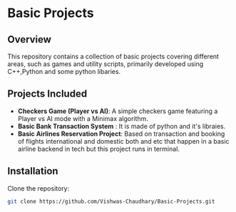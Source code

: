  # Basic Projects

## Overview
This repository contains a collection of basic projects covering different areas, such as games and utility scripts, primarily developed using C++,Python and some python libaries.

## Projects Included
- **Checkers Game (Player vs AI)**: A simple checkers game featuring a Player vs AI mode with a Minimax algorithm.
- **Basic Bank Transaction System** : It is made of python and it's libraies.
- **Basic Airlines Reservation Project**: Based on transaction and booking of flights international and domestic both and etc that happen in a basic airline backend in tech but this project runs in terminal.
## Installation
Clone the repository:
```bash
git clone https://github.com/Vishwas-Chaudhary/Basic-Projects.git

